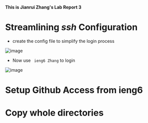 **This is Jianrui Zhang's Lab Report 3**

# Streamlining *ssh* Configuration

- create the config file to simplify the login process

![image](https://user-images.githubusercontent.com/103210019/167568446-65e1ad43-cf6b-46ea-bf2d-589fc8b7bc66.png)

- Now use ` ieng6 Zhang` to login

![image]()

# Setup Github Access from ieng6

# Copy whole directories
